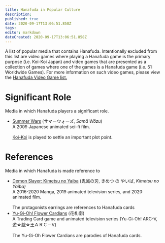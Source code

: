 ```yaml
---
title: Hanafuda in Popular Culture
description: 
published: true
date: 2020-09-17T13:06:51.858Z
tags: 
editor: markdown
dateCreated: 2020-09-17T13:06:51.858Z
---
```


<p>A list of popular media that contains Hanafuda. Intentionally excluded from this list are video games where playing a Hanafuda game is the primary purpose (i.e. Koi-Koi Japan) and video games that are presented as a collection of games where one of the games is a Hanafuda game (i.e. 51 Worldwide Games). For more information on such video games, please view the <a href="https://fudawiki.shotbow.net/en/hanafuda/video-games">Hanafuda Video Game list.</a></p>
<h1>Significant Role</h1>
<p>Media in which Hanafuda players a significant role.</p>
<ul>
  <li><a href="https://en.wikipedia.org/wiki/Summer_Wars">Summer Wars</a> (サマーウォーズ, <i>Samā Wōzu</i>)<br>A 2009 Japanese animated sci-fi film.<br><br><a href="/en/hanafuda/games/koi-koi">Koi-Koi</a> is played to settle an important plot point.</li>
</ul>
<h1>References</h1>
<p>Media in which Hanafuda is made reference to</p>
<ul>
  <li><a href="https://en.wikipedia.org/wiki/Demon_Slayer:_Kimetsu_no_Yaiba">Demon Slayer: Kimetsu no Yaiba</a> (鬼滅の刃, きめつ の やいば, <i>Kimetsu no Yaiba)</i><br>A 2016-2020 Manga, 2019 animated television series, and 2020 animated film.<br><br>The protagonists earrings are references to Hanafuda cards</li>
  <li><a href="https://yugioh.fandom.com/wiki/Flower_Cardian">Yu-Gi-Oh! Flower Cardians</a> (花札衛)<br>A Trading Card game and animated television series (Yu-Gi-Oh! ARC-V, 遊☆戯☆王ＡＲＣ－Ⅴ)<br><br>The Yu-Gi-Oh Flower Cardians are parodies of Hanafuda cards.</li>
</ul>